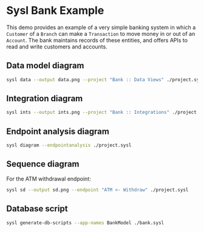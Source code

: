 # Sysl Bank Example

This demo provides an example of a very simple banking system in which a `Customer` of a `Branch` can make a `Transaction` to move money in or out of an `Account`. The bank maintains records of these entities, and offers APIs to read and write customers and accounts.

## Data model diagram

```bash
sysl data --output data.png --project "Bank :: Data Views" ./project.sysl
```

## Integration diagram

```bash
sysl ints --output ints.png --project "Bank :: Integrations" ./project.sysl
```

## Endpoint analysis diagram

```bash
sysl diagram --endpointanalysis ./project.sysl
```

## Sequence diagram

For the ATM withdrawal endpoint:

```bash
sysl sd --output sd.png --endpoint "ATM <- Withdraw" ./project.sysl
```

## Database script

```bash
sysl generate-db-scripts --app-names BankModel ./bank.sysl
```
